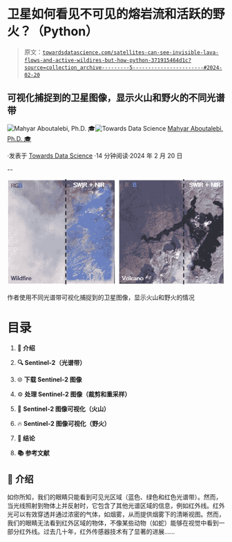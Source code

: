 # 卫星如何看见不可见的熔岩流和活跃的野火？（Python）

> 原文：[`towardsdatascience.com/satellites-can-see-invisible-lava-flows-and-active-wildires-but-how-python-371915464d1c?source=collection_archive---------5-----------------------#2024-02-20`](https://towardsdatascience.com/satellites-can-see-invisible-lava-flows-and-active-wildires-but-how-python-371915464d1c?source=collection_archive---------5-----------------------#2024-02-20)

## 可视化捕捉到的卫星图像，显示火山和野火的不同光谱带

[](https://medium.com/@mahyar.aboutalebi?source=post_page---byline--371915464d1c--------------------------------)![Mahyar Aboutalebi, Ph.D. 🎓](https://medium.com/@mahyar.aboutalebi?source=post_page---byline--371915464d1c--------------------------------)[](https://towardsdatascience.com/?source=post_page---byline--371915464d1c--------------------------------)![Towards Data Science](https://towardsdatascience.com/?source=post_page---byline--371915464d1c--------------------------------) [Mahyar Aboutalebi, Ph.D. 🎓](https://medium.com/@mahyar.aboutalebi?source=post_page---byline--371915464d1c--------------------------------)

·发表于 [Towards Data Science](https://towardsdatascience.com/?source=post_page---byline--371915464d1c--------------------------------) ·14 分钟阅读·2024 年 2 月 20 日

--

![](img/918c9757e72e85c28e41df9219a86e97.png)

作者使用不同光谱带可视化捕捉到的卫星图像，显示火山和野火的情况

# 目录

1.  **🌟 介绍**

1.  **🔍 Sentinel-2（光谱带）**

1.  🌐 **下载 Sentinel-2 图像**

1.  ⚙️ **处理 Sentinel-2 图像（裁剪和重采样）**

1.  🌋 **Sentinel-2 图像可视化（火山）**

1.  🔥 **Sentinel-2 图像可视化（野火）**

1.  **📄 结论**

1.  **📚 参考文献**

## **🌟 介绍**

如你所知，我们的眼睛只能看到可见光区域（蓝色、绿色和红色光谱带）。然而，当光线照射到物体上并反射时，它包含了其他光谱区域的信息，例如红外线。红外光可以有效穿透并通过浓密的气体，如烟雾，从而提供烟雾下的清晰视图。然而，我们的眼睛无法看到红外区域的物体，不像某些动物（如蛇）能够在视觉中看到一部分红外线。过去几十年，红外传感器技术有了显著的进展……
